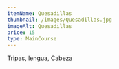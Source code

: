 ```yaml
---
itemName: Quesadillas
thumbnail: /images/Quesadillas.jpg
imageAlt: Quesadillas
price: 15
type: MainCourse
---
```

Tripas, lengua, Cabeza